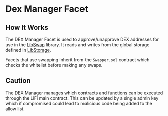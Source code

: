 # Dex Manager Facet

## How It Works

The DEX Manager Facet is used to approve/unapprove DEX addresses for use in the [LibSwap](./LibSwap.md) library. It reads and writes from the global storage defined in [LibStorage](./LibStorage.md).

Facets that use swapping inherit from the `Swapper.sol` contract which checks the whitelist before making any swaps.

## Caution

The DEX Manager manages which contracts and functions can be executed through the LiFi main contract. This can be updated by a single admin key which if compromised could lead to malicious code being added to the allow list.
